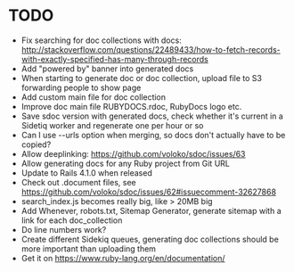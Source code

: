 # TODO

* Fix searching for doc collections with docs: http://stackoverflow.com/questions/22489433/how-to-fetch-records-with-exactly-specified-has-many-through-records
* Add "powered by" banner into generated docs
* When starting to generate doc or doc collection, upload file to S3 forwarding people to show page
* Add custom main file for doc collection
* Improve doc main file RUBYDOCS.rdoc, RubyDocs logo etc.
* Save sdoc version with generated docs, check whether it's current in a Sidetiq worker and regenerate one per hour or so
* Can I use --urls option when merging, so docs don't actually have to be copied?
* Allow deeplinking: https://github.com/voloko/sdoc/issues/63
* Allow generating docs for any Ruby project from Git URL
* Update to Rails 4.1.0 when released
* Check out .document files, see https://github.com/voloko/sdoc/issues/62#issuecomment-32627868
* search_index.js becomes really big, like > 20MB big
* Add Whenever, robots.txt, Sitemap Generator, generate sitemap with a link for each doc_collection
* Do line numbers work?
* Create different Sidekiq queues, generating doc collections should be more important than uploading them
* Get it on https://www.ruby-lang.org/en/documentation/
